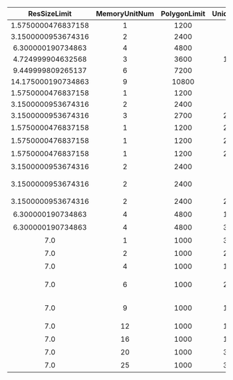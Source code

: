 | ResSizeLimit | MemoryUnitNum | PolygonLimit | UniqueID | HalfUnitSizeX | HalfUnitSizeZ | Label | Name |
|:--:|:--:|:--:|:--:|:--:|:--:|:--:|:--:|
| 1.5750000476837158 | 1 | 1200 | 2 | 2 | 2 | '1_0x1_0' | '1x1' | 
| 3.1500000953674316 | 2 | 2400 | 4 | 4 | 2 | '2_0x1_0' | '2x1' | 
| 6.300000190734863 | 4 | 4800 | 5 | 4 | 4 | '2_0x2_0' | '2x2' | 
| 4.724999904632568 | 3 | 3600 | 13 | 6 | 2 | '3_0x1_0' | '3x1' | 
| 9.449999809265137 | 6 | 7200 | 6 | 6 | 4 | '3_0x2_0' | '3x2' | 
| 14.175000190734863 | 9 | 10800 | 7 | 6 | 6 | '3_0x3_0' | '3x3' | 
| 1.5750000476837158 | 1 | 1200 | 1 | 2 | 1 | '1_0x0_5' | '1x0.5' | 
| 3.1500000953674316 | 2 | 2400 | 3 | 4 | 1 | '2_0x0_5' | '2x0.5' | 
| 3.1500000953674316 | 3 | 2700 | 22 | 3 | 3 | '1_5x1_5' | '1.5x1.5' | 
| 1.5750000476837158 | 1 | 1200 | 25 | 2 | 1 | '1_0x0_5_Wall' | '1x0.5(壁)' | 
| 1.5750000476837158 | 1 | 1200 | 24 | 1 | 2 | '0_5x1_0_Wall' | '0.5x1(壁)' | 
| 1.5750000476837158 | 1 | 1200 | 26 | 2 | 2 | '1_0x1_0_Wall' | '1x1(壁)' | 
| 3.1500000953674316 | 2 | 2400 | 9 | 2 | 3 | '1_0x1_5_Wall' | '1x1.5 (壁)' | 
| 3.1500000953674316 | 2 | 2400 | 8 | 2 | 4 | '1_0x2_0_Wall' | '1x2\u3000 (壁)' | 
| 3.1500000953674316 | 2 | 2400 | 27 | 4 | 2 | '2_0x1_0_Wall' | '2x1(壁)' | 
| 6.300000190734863 | 4 | 4800 | 12 | 4 | 3 | '2_0x1_5_Wall' | '2x1.5 (壁)' | 
| 6.300000190734863 | 4 | 4800 | 34 | 4 | 4 | '2_0x2_0_Wall' | '2x2(壁)' | 
| 7.0 | 1 | 1000 | 33 | 2 | 2 | '1_0x1_0_Rug' | '1x1(ラグ)' | 
| 7.0 | 2 | 1000 | 21 | 4 | 2 | '2_0x1_0_Rug' | '2x1(ラグ)' | 
| 7.0 | 4 | 1000 | 19 | 4 | 4 | '2_0x2_0_Rug' | '2x2(ラグ)' | 
| 7.0 | 6 | 1000 | 20 | 6 | 4 | '3_0x2_0_Rug' | '3x2(ラグ）' | 
| 7.0 | 9 | 1000 | 18 | 6 | 6 | '3_0x3_0_Rug' | '3x3(ラグ）' | 
| 7.0 | 12 | 1000 | 16 | 8 | 6 | '4_0x3_0_Rug' | '4x3(ラグ)' | 
| 7.0 | 16 | 1000 | 14 | 8 | 8 | '4_0x4_0_Rug' | '4x4(ラグ)' | 
| 7.0 | 20 | 1000 | 31 | 10 | 8 | '5_0x4_0_Rug' | '5x4(ラグ)' | 
| 7.0 | 25 | 1000 | 32 | 10 | 10 | '5_0x5_0_Rug' | '5x5(ラグ)' | 
